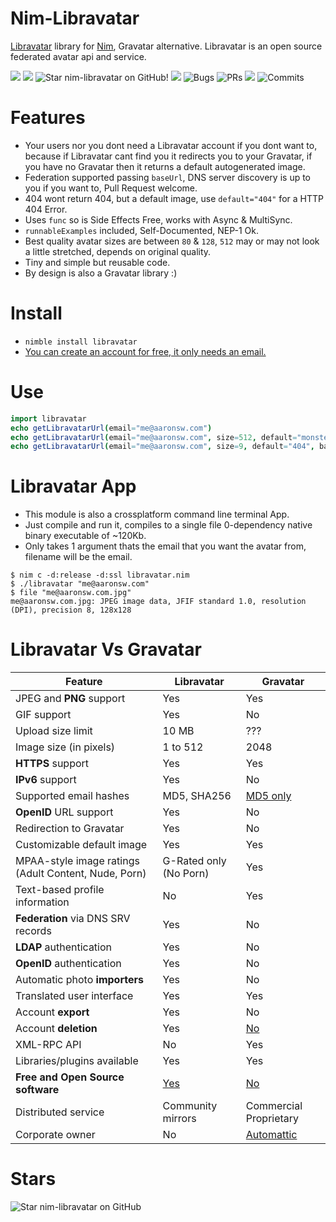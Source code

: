 # Nim-Libravatar

[Libravatar](https://www.libravatar.org) library for [Nim](https://nim-lang.org/learn.html), Gravatar alternative. Libravatar is an open source federated avatar api and service.

![](https://img.shields.io/github/languages/top/juancarlospaco/nim-libravatar?style=for-the-badge)
![](https://img.shields.io/github/languages/count/juancarlospaco/nim-libravatar?logoColor=green&style=for-the-badge)
![](https://img.shields.io/github/stars/juancarlospaco/nim-libravatar?style=for-the-badge "Star nim-libravatar on GitHub!")
![](https://img.shields.io/github/languages/code-size/juancarlospaco/nim-libravatar?style=for-the-badge)
![](https://img.shields.io/github/issues-raw/juancarlospaco/nim-libravatar?style=for-the-badge "Bugs")
![](https://img.shields.io/github/issues-pr-raw/juancarlospaco/nim-libravatar?style=for-the-badge "PRs")
![](https://img.shields.io/github/commit-activity/y/juancarlospaco/nim-libravatar?style=for-the-badge)
![](https://img.shields.io/github/last-commit/juancarlospaco/nim-libravatar?style=for-the-badge "Commits")

# Features

- Your users nor you dont need a Libravatar account if you dont want to, because if Libravatar cant find you it redirects you to your Gravatar, if you have no Gravatar then it returns a default autogenerated image.
- Federation supported passing `baseUrl`, DNS server discovery is up to you if you want to, Pull Request welcome.
- 404 wont return 404, but a default image, use `default="404"` for a HTTP 404 Error.
- Uses `func` so is Side Effects Free, works with Async & MultiSync.
- `runnableExamples` included, Self-Documented, NEP-1 Ok.
- Best quality avatar sizes are between `80` & `128`, `512` may or may not look a little stretched, depends on original quality.
- Tiny and simple but reusable code.
- By design is also a Gravatar library :)


# Install

- `nimble install libravatar`
- [You can create an account for free, it only needs an email.](https://www.libravatar.org/accounts/new/)


# Use

```nim
import libravatar
echo getLibravatarUrl(email="me@aaronsw.com")
echo getLibravatarUrl(email="me@aaronsw.com", size=512, default="monsterid")
echo getLibravatarUrl(email="me@aaronsw.com", size=9, default="404", baseUrl="https://MyCustomFederatedServer.org/avatar/")
```


# Libravatar App

- This module is also a crossplatform command line terminal App.
- Just compile and run it, compiles to a single file 0-dependency native binary executable of ~120Kb.
- Only takes 1 argument thats the email that you want the avatar from, filename will be the email.

```
$ nim c -d:release -d:ssl libravatar.nim
$ ./libravatar "me@aaronsw.com"
$ file "me@aaronsw.com.jpg"
me@aaronsw.com.jpg: JPEG image data, JFIF standard 1.0, resolution (DPI), precision 8, 128x128
```


# Libravatar Vs Gravatar

<table class="border">
    <thead>
        <tr>
            <th>Feature</th>
            <th>Libravatar</th>
            <th>Gravatar</th>
        </tr>
    </thead>
    <tbody>
        <tr>
            <td>JPEG and <strong>PNG</strong> support</td>
            <td> Yes</td>
            <td> Yes</td>
        </tr>
        <tr>
            <td>GIF support</td>
            <td> Yes</td>
            <td> No</td>
        </tr>
        <tr>
            <td>Upload size limit</td>
            <td> 10 MB</td>
            <td> ???</td>
        </tr>
        <tr>
            <td>Image size (in pixels)</td>
            <td> 1 to 512</td>
            <td> 2048</td>
        </tr>
        <tr>
            <td><strong>HTTPS</strong> support</td>
            <td> Yes</td>
            <td> Yes</td>
        </tr>
        <tr>
            <td><strong>IPv6</strong> support</td>
            <td> Yes</td>
            <td> No</td>
        </tr>
        <tr>
            <td>Supported email hashes</td>
            <td> MD5, SHA256</td>
            <td> <a href="http://en.gravatar.com/site/faq/#answer-2-1">MD5 only</a></td>
        </tr>
        <tr>
            <td><strong>OpenID</strong> URL support</td>
            <td> Yes</td>
            <td> No</td>
        </tr>
        <tr>
            <td>Redirection to Gravatar</td>
            <td> Yes</td>
            <td> No</td>
        </tr>
        <tr>
            <td>Customizable default image</td>
            <td> Yes</td>
            <td> Yes</td>
        </tr>
        <tr>
            <td>MPAA-style image ratings (Adult Content, Nude, Porn)</td>
            <td> G-Rated only (No Porn)</td>
            <td> Yes</td>
        </tr>
        <tr>
            <td>Text-based profile information</td>
            <td> No</td>
            <td> Yes</td>
        </tr>
        <tr>
            <td><strong>Federation</strong> via DNS SRV records</td>
            <td> Yes</td>
            <td> No</td>
        </tr>
        <tr>
            <td><strong>LDAP</strong> authentication</td>
            <td> Yes</td>
            <td> No</td>
        </tr>
        <tr>
            <td><strong>OpenID</strong> authentication</td>
            <td> Yes</td>
            <td> No</td>
        </tr>
        <tr>
            <td>Automatic photo <strong>importers</strong></td>
            <td> Yes</td>
            <td> No</td>
        </tr>
        <tr>
            <td>Translated user interface</td>
            <td> Yes</td>
            <td> Yes</td>
        </tr>
        <tr>
            <td>Account <strong>export</strong></td>
            <td> Yes</td>
            <td> No</td>
        </tr>
        <tr>
            <td>Account <strong>deletion</strong></td>
            <td> Yes</td>
            <td> <a href="http://en.gravatar.com/site/faq/#answer-1-7">No</a></td>
        </tr>
        <tr>
            <td>XML-RPC API</td>
            <td> No</td>
            <td> Yes</td>
        </tr>
        <tr>
            <td>Libraries/plugins available</td>
            <td> Yes</td>
            <td> Yes</td>
        </tr>
        <tr>
            <td><strong>Free and Open Source software</strong></td>
            <td> <a href="http://www.gnu.org/licenses/agpl.html">Yes</a></td>
            <td> <a href="http://blog.gravatar.com/2010/05/31/gravatar-localization/#comment-8749">No</a></td>
        </tr>
        <tr>
            <td>Distributed service</td>
            <td> Community mirrors</td>
            <td> Commercial Proprietary</td>
        </tr>
        <tr>
            <td>Corporate owner</td>
            <td> No</td>
            <td> <a href="http://automattic.com/">Automattic</a></td>
        </tr>
    </tbody>
</table>


# Stars

![Star nim-libravatar on GitHub](https://starchart.cc/juancarlospaco/nim-libravatar.svg "Star nim-libravatar onGitHub!")
